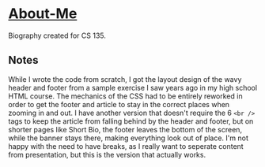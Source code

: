 # [About-Me](http://deedsogado.github.io/About-Me/)

Biography created for CS 135.

## Notes

While I wrote the code from scratch, I got the layout design of the wavy header and footer from a sample exercise I saw years ago in my high school HTML course. The mechanics of the CSS had to be entirely reworked in order to get the footer and article to stay in the correct places when zooming in and out.  I have another version that doesn't require the 6 `<br />` tags to keep the article from falling behind by the header and footer, but on shorter pages like Short Bio, the footer leaves the bottom of the screen, while the banner stays there, making everything look out of place. I'm not happy with the need to have breaks, as I really want to seperate content from presentation, but this is the version that actually works. 
